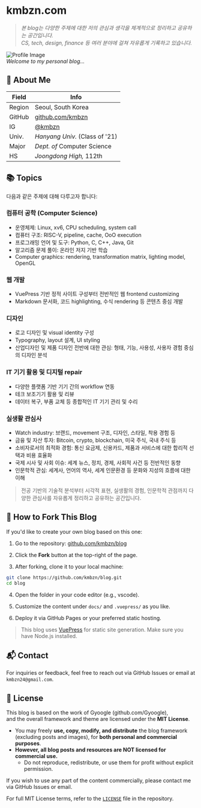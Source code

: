 # kmbzn.com

> *본 blog는 다양한 주제에 대한 저의 관심과 생각을 체계적으로 정리하고 공유하는 공간입니다.*  
> *CS, tech, design, finance 등 여러 분야에 걸쳐 자유롭게 기록하고 있습니다.*

![Profile Image](https://kmbzn.com/images/profile.jpg)  
*Welcome to my personal blog...*

## 👤 About Me

| Field  | Info                                         |
|--------|----------------------------------------------|
| Region | Seoul, South Korea                           |
| GitHub | [github.com/kmbzn](https://github.com/kmbzn) |
| IG     | [@kmbzn](https://instagram.com/kmbzn)        |
| Univ.  | *Hanyang Univ.* (Class of '21)               |
| Major  | *Dept. of* Computer Science                  |
| HS     | *Joongdong High,* 112th                      |

## 📚 Topics

다음과 같은 주제에 대해 다루고자 합니다:

### 컴퓨터 공학 (Computer Science)
- 운영체제: Linux, xv6, CPU scheduling, system call
- 컴퓨터 구조: RISC-V, pipeline, cache, OoO execution
- 프로그래밍 언어 및 도구: Python, C, C++, Java, Git
- 알고리즘 문제 풀이: 온라인 저지 기반 학습
- Computer graphics: rendering, transformation matrix, lighting model, OpenGL

### 웹 개발
- VuePress 기반 정적 사이트 구성부터 전반적인 웹 frontend customizing
- Markdown 문서화, 코드 highlighting, 수식 rendering 등 콘텐츠 중심 개발

### 디자인
- 로고 디자인 및 visual identity 구성
- Typography, layout 설계, UI styling
- 산업디자인 및 제품 디자인 전반에 대한 관심: 형태, 기능, 사용성, 사용자 경험 중심의 디자인 분석

### IT 기기 활용 및 디지털 repair
- 다양한 플랫폼 기반 기기 간의 workflow 연동
- 테크 보조기기 활용 및 리뷰
- 데이터 복구, 부품 교체 등 종합적인 IT 기기 관리 및 수리

### 실생활 관심사
- Watch industry: 브랜드, movement 구조, 디자인, 스타일, 착용 경험 등
- 금융 및 자산 투자: Bitcoin, crypto, blockchain, 미국 주식, 국내 주식 등
- 소비자로서의 최적화 경험: 통신 요금제, 신용카드, 제품과 서비스에 대한 합리적 선택과 비용 효율화
- 국제 시사 및 사회 이슈: 세계 뉴스, 정치, 경제, 사회적 사건 등 전반적인 동향
- 인문학적 관심: 세계사, 언어의 역사, 세계 인문환경 등 문화와 지성의 흐름에 대한 이해

> 전공 기반의 기술적 분석부터 시각적 표현, 실생활의 경험, 인문학적 관점까지 다양한 관심사를 자유롭게 정리하고 공유하는 공간입니다.

## 🍴 How to Fork This Blog

If you'd like to create your own blog based on this one:

1. Go to the repository: [github.com/kmbzn/blog](https://github.com/kmbzn/blog)

2. Click the **Fork** button at the top-right of the page.

3. After forking, clone it to your local machine:

  ```sh
  git clone https://github.com/kmbzn/blog.git
  cd blog
  ```

4. Open the folder in your code editor (e.g., vscode).

5. Customize the content under `docs/` and `.vuepress/` as you like.

6. Deploy it via GitHub Pages or your preferred static hosting.

> This blog uses [VuePress](https://vuepress.vuejs.org/) for static site generation. Make sure you have Node.js installed.

## 📬 Contact

For inquiries or feedback, feel free to reach out via GitHub Issues or email at `kmbzn24@gmail.com`.

## 📝 License

This blog is based on the work of Gyoogle (github.com/Gyoogle),  
and the overall framework and theme are licensed under the **MIT License**.

- You may freely **use, copy, modify, and distribute** the blog framework (excluding posts and images), for **both personal and commercial purposes**.
- **However, all blog posts and resources are NOT licensed for commercial use.**  
  - Do not reproduce, redistribute, or use them for profit without explicit permission.

If you wish to use any part of the content commercially, please contact me via GitHub Issues or email.

For full MIT License terms, refer to the [`LICENSE`](https://github.com/kmbzn/blog/blob/master/LICENSE) file in the repository.

<Home/>
